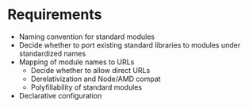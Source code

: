 # Requirements

* Naming convention for standard modules
* Decide whether to port existing standard libraries to modules under standardized names
* Mapping of module names to URLs
  * Decide whether to allow direct URLs
  * Derelativization and Node/AMD compat
  * Polyfillability of standard modules
* Declarative configuration
